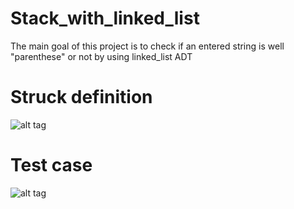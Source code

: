# Stack_with_linked_list
The main goal of this project is to check if an entered string is well "parenthese" or not by using linked_list ADT
# Struck definition
![alt tag](Images/Stack.png)

# Test case
![alt tag](Images/Test.png)
